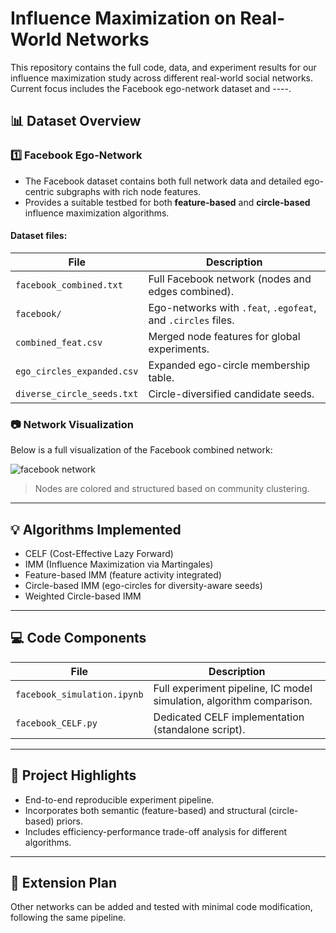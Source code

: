 # Influence Maximization on Real-World Networks

This repository contains the full code, data, and experiment results for our influence maximization study across different real-world social networks. Current focus includes the Facebook ego-network dataset and ----.

## 📊 Dataset Overview

### 1️⃣ Facebook Ego-Network

* The Facebook dataset contains both full network data and detailed ego-centric subgraphs with rich node features.
* Provides a suitable testbed for both **feature-based** and **circle-based** influence maximization algorithms.

#### Dataset files:

| File                       | Description                                                  |
| -------------------------- | ------------------------------------------------------------ |
| `facebook_combined.txt`    | Full Facebook network (nodes and edges combined).            |
| `facebook/`                | Ego-networks with `.feat`, `.egofeat`, and `.circles` files. |
| `combined_feat.csv`        | Merged node features for global experiments.                 |
| `ego_circles_expanded.csv` | Expanded ego-circle membership table.                        |
| `diverse_circle_seeds.txt` | Circle-diversified candidate seeds.                          |

### 📷 Network Visualization

Below is a full visualization of the Facebook combined network:

![facebook network](facebook_network.png)

> Nodes are colored and structured based on community clustering.

---

## 💡 Algorithms Implemented

* CELF (Cost-Effective Lazy Forward)
* IMM (Influence Maximization via Martingales)
* Feature-based IMM (feature activity integrated)
* Circle-based IMM (ego-circles for diversity-aware seeds)
* Weighted Circle-based IMM
---

## 💻 Code Components

| File                        | Description                                                          |
| --------------------------- | -------------------------------------------------------------------- |
| `facebook_simulation.ipynb` | Full experiment pipeline, IC model simulation, algorithm comparison. |
| `facebook_CELF.py`          | Dedicated CELF implementation (standalone script).                   |

---

## 🚀 Project Highlights

* End-to-end reproducible experiment pipeline.
* Incorporates both semantic (feature-based) and structural (circle-based) priors.
* Includes efficiency-performance trade-off analysis for different algorithms.

---

## 📌 Extension Plan

Other networks can be added and tested with minimal code modification, following the same pipeline.
